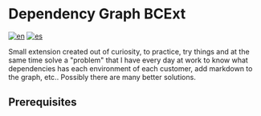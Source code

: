 # Dependency Graph BCExt
[![en](https://img.shields.io/badge/lang-en-black.svg)](https://github.com/NovoaDev/Dependency-Graph-BCExt/blob/main/README.md)
[![es](https://img.shields.io/badge/lang-es-pink.svg)](https://github.com/NovoaDev/Dependency-Graph-BCExt/blob/main/README.es-ES.md)

Small extension created out of curiosity, to practice, try things and at the same time solve a "problem" that I have every day at work to know what dependencies has each environment of each customer, add markdown to the graph, etc.. Possibly there are many better solutions. 

## Prerequisites
